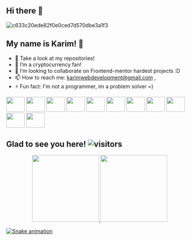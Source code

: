 <link rel="stylesheet" href="https://cdn.jsdelivr.net/gh/devicons/devicon@v2.14.0/devicon.min.css">

## Hi there 👾

![c633c20ede82f0e0ced7d570dbe3a1f3](https://user-images.githubusercontent.com/70382532/138322189-2db8df52-9dcb-40a0-88a8-c365466bd33d.gif)


## My name is Karim! 👾

- 🔭 Take a look at my repositories!
- 🌱 I’m a cryptocurrency fan!
- 👯 I’m looking to collaborate on Frontend-mentor hardest projects :D
- 📫 How to reach me: karimwebdevelopment@gmail.com ,
- ⚡ Fun fact: I'm not a programmer, im a problem solver =)

 <div>
   <img height="40" width="50" src="https://cdn.jsdelivr.net/gh/devicons/devicon/icons/html5/html5-original.svg" />
   <img height="40" width="50" src="https://cdn.jsdelivr.net/gh/devicons/devicon/icons/css3/css3-original.svg" />
   <img height="40" width="50" src="https://cdn.jsdelivr.net/gh/devicons/devicon/icons/sass/sass-original.svg" />
   <img height="40" width="50" src="https://cdn.jsdelivr.net/gh/devicons/devicon/icons/tailwindcss/tailwindcss-plain.svg" />
   <img height="40" width="50" src="https://cdn.jsdelivr.net/gh/devicons/devicon/icons/javascript/javascript-original.svg" />
   <img height="40" width="50" src="https://cdn.jsdelivr.net/gh/devicons/devicon/icons/typescript/typescript-original.svg" />
   <img height="40" width="50" src="https://cdn.jsdelivr.net/gh/devicons/devicon/icons/react/react-original.svg" />
   <i class="devicon-nextjs-plain" font-size="50px"></i>
   <img height="40" width="50" src="https://cdn.jsdelivr.net/gh/devicons/devicon/icons/graphql/graphql-plain.svg" />
   <img height="40" width="50" src="https://cdn.jsdelivr.net/gh/devicons/devicon/icons/docker/docker-plain.svg" />
   <img height="40" width="50" src="https://cdn.jsdelivr.net/gh/devicons/devicon/icons/git/git-original.svg" />
   <img height="40" width="50" src="https://cdn.jsdelivr.net/gh/devicons/devicon/icons/bitbucket/bitbucket-original-wordmark.svg" />
 </div>


## Glad to see you here! ![visitors](https://visitor-badge.glitch.me/badge?page_id=yasssuz.todo-app)

<div align="center">
  <a href="https://github.com/yasssuz">
  <img height="180em" src="https://github-readme-stats.vercel.app/api?username=yasssuz&show_icons=true&theme=dracula&include_all_commits=true&count_private=true"/>
  <img height="180em" src="https://github-readme-stats.vercel.app/api/top-langs/?username=yasssuz&layout=compact&langs_count=7&theme=dracula"/>
</div>

![Snake animation](https://github.com/yasssuz/yasssuz/blob/output/github-contribution-grid-snake.svg)

